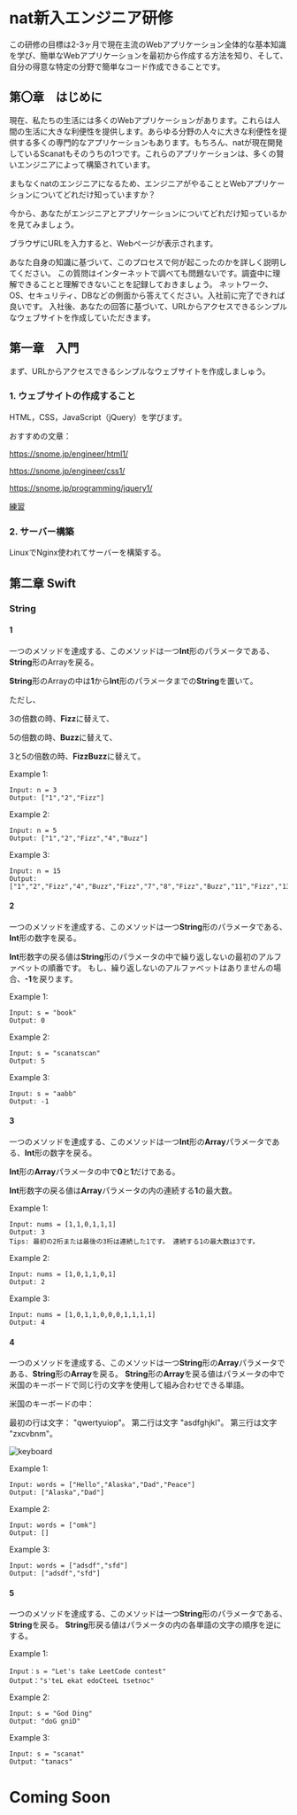 # nat新入エンジニア研修

この研修の目標は2-3ヶ月で現在主流のWebアプリケーション全体的な基本知識を学び、簡単なWebアプリケーションを最初から作成する方法を知り、そして、自分の得意な特定の分野で簡単なコード作成できることです。

## 第〇章　はじめに

現在、私たちの生活には多くのWebアプリケーションがあります。これらは人間の生活に大きな利便性を提供します。あらゆる分野の人々に大きな利便性を提供する多くの専門的なアプリケーションもあります。もちろん、natが現在開発しているScanatもそのうちの1つです。これらのアプリケーションは、多くの賢いエンジニアによって構築されています。

まもなくnatのエンジニアになるため、エンジニアがやることとWebアプリケーションについてどれだけ知っていますか？

今から、あなたがエンジニアとアプリケーションについてどれだけ知っているかを見てみましょう。

ブラウザにURLを入力すると、Webページが表示されます。

あなた自身の知識に基づいて、このプロセスで何が起こったのかを詳しく説明してください。
この質問はインターネットで調べても問題ないです。調査中に理解できることと理解できないことを記録しておきましょう。
ネットワーク、OS、セキュリティ、DBなどの側面から答えてください。入社前に完了できれば良いです。
入社後、あなたの回答に基づいて、URLからアクセスできるシンプルなウェブサイトを作成していただきます。


## 第一章　入門

まず、URLからアクセスできるシンプルなウェブサイトを作成しましゅう。

### 1. ウェブサイトの作成すること

HTML，CSS，JavaScript（jQuery）を学びます。

おすすめの文章：

https://snome.jp/engineer/html1/

https://snome.jp/engineer/css1/

https://snome.jp/programming/jquery1/

[練習](Web/test.md)

### 2. サーバー構築
LinuxでNginx使われてサーバーを構築する。


## 第二章 Swift

### String

#### 1
一つのメソッドを達成する、このメソッドは一つ**Int**形のパラメータである、**String**形のArrayを戻る。

**String**形のArrayの中は**1**から**Int**形のパラメータまでの**String**を置いて。

ただし、

3の倍数の時、**Fizz**に替えて、

5の倍数の時、**Buzz**に替えて、

3と5の倍数の時、**FizzBuzz**に替えて。


Example 1:

```
Input: n = 3
Output: ["1","2","Fizz"]
```
Example 2:
```
Input: n = 5
Output: ["1","2","Fizz","4","Buzz"]
```
Example 3:
```
Input: n = 15
Output: ["1","2","Fizz","4","Buzz","Fizz","7","8","Fizz","Buzz","11","Fizz","13","14","FizzBuzz"]
```

#### 2
一つのメソッドを達成する、このメソッドは一つ**String**形のパラメータである、**Int**形の数字を戻る。

**Int**形数字の戻る値は**String**形のパラメータの中で繰り返しないの最初のアルファベットの順番です。
もし、繰り返しないのアルファベットはありませんの場合、**-1**を戻ります。

Example 1:

```
Input: s = "book"
Output: 0
```
Example 2:
```
Input: s = "scanatscan"
Output: 5
```
Example 3:
```
Input: s = "aabb"
Output: -1
```

#### 3
一つのメソッドを達成する、このメソッドは一つ**Int**形の**Array**パラメータである、**Int**形の数字を戻る。

**Int**形の**Array**パラメータの中で**0**と**1**だけである。

**Int**形数字の戻る値は**Array**パラメータの内の連続する**1**の最大数。

Example 1:

```
Input: nums = [1,1,0,1,1,1]
Output: 3
Tips: 最初の2桁または最後の3桁は連続した1です。 連続する1の最大数は3です。
```
Example 2:
```
Input: nums = [1,0,1,1,0,1]
Output: 2
```
Example 3:
```
Input: nums = [1,0,1,1,0,0,0,1,1,1,1]
Output: 4
```

#### 4
一つのメソッドを達成する、このメソッドは一つ**String**形の**Array**パラメータである、**String**形の**Array**を戻る。
**String**形の**Array**を戻る値はパラメータの中で米国のキーボードで同じ行の文字を使用して組み合わせできる単語。

米国のキーボードの中：

最初の行は文字： "qwertyuiop"。
第二行は文字 "asdfghjkl"。
第三行は文字 "zxcvbnm"。

![keyboard](https://user-images.githubusercontent.com/92193175/173963576-4afdb182-fe58-44fb-b5be-5e0534700c9e.png)

Example 1:

```
Input: words = ["Hello","Alaska","Dad","Peace"]
Output: ["Alaska","Dad"]
```
Example 2:
```
Input: words = ["omk"]
Output: []
```
Example 3:
```
Input: words = ["adsdf","sfd"]
Output: ["adsdf","sfd"]
```

#### 5

一つのメソッドを達成する、このメソッドは一つ**String**形のパラメータである、**String**を戻る。
**String**形戻る値はパラメータの内の各単語の文字の順序を逆にする。

Example 1:

```
Input：s = "Let's take LeetCode contest"
Output："s'teL ekat edoCteeL tsetnoc"
```
Example 2:
```
Input: s = "God Ding"
Output: "doG gniD"
```
Example 3:
```
Input: s = "scanat"
Output: "tanacs"
```

# Coming Soon
<!-- 
### プログラミング言語の基礎

--

### DB設計


--

ユーザー名、生年月日、性別、メールアドレス、電話番号などの情報を保存されるのユーザーテーブルを設計する。
1.テーブルを作成するのSQLステートメントを書きます。 


### ネットワーク

--

### 統合された知識

--
-->
